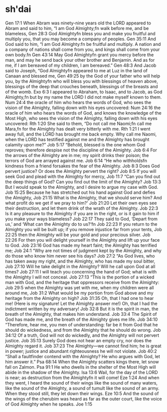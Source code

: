 # sh'dai
Gen 17:1
When Abram was ninety-nine years old the LORD appeared to Abram and said to him, “I am God Almighty;fn walk before me, and be blameless,
Gen 28:3
God Almightyfn bless you and make you fruitful and multiply you, that you may become a company of peoples.
Gen 35:11
And God said to him, “I am God Almighty:fn be fruitful and multiply. A nation and a company of nations shall come from you, and kings shall come from your own body.fn
Gen 43:14
May God Almightyfn grant you mercy before the man, and may he send back your other brother and Benjamin. And as for me, if I am bereaved of my children, I am bereaved.”
Gen 48:3
And Jacob said to Joseph, “God Almightyfn appeared to me at Luz in the land of Canaan and blessed me,
Gen 49:25
by the God of your father who will help you,
by the Almightyfn who will bless you
with blessings of heaven above,
blessings of the deep that crouches beneath,
blessings of the breasts and of the womb.
Exo 6:3
I appeared to Abraham, to Isaac, and to Jacob, as God Almighty,fn but by my name the LORD I did not make myself known to them.
Num 24:4
the oracle of him who hears the words of God,
who sees the vision of the Almighty,
falling down with his eyes uncovered:
Num 24:16
the oracle of him who hears the words of God,
and knows the knowledge of the Most High,
who sees the vision of the Almighty,
falling down with his eyes uncovered:
Rth 1:20
She said to them, “Do not call me Naomi;fn call me Mara,fn for the Almighty has dealt very bitterly with me.
Rth 1:21
I went away full, and the LORD has brought me back empty. Why call me Naomi, when the LORD has testified against me and the Almighty has brought calamity upon me?”
Job 5:17
“Behold, blessed is the one whom God reproves;
therefore despise not the discipline of the Almighty.
Job 6:4
For the arrows of the Almighty are in me;
my spirit drinks their poison;
the terrors of God are arrayed against me.
Job 6:14
“He who withholdsfn kindness from a friend
forsakes the fear of the Almighty.
Job 8:3
Does God pervert justice?
Or does the Almighty pervert the right?
Job 8:5
If you will seek God
and plead with the Almighty for mercy,
Job 11:7
“Can you find out the deep things of God?
Can you find out the limit of the Almighty?
Job 13:3
But I would speak to the Almighty,
and I desire to argue my case with God.
Job 15:25
Because he has stretched out his hand against God
and defies the Almighty,
Job 21:15
What is the Almighty, that we should serve him?
And what profit do we get if we pray to him?’
Job 21:20
Let their own eyes see their destruction,
and let them drink of the wrath of the Almighty.
Job 22:3
Is it any pleasure to the Almighty if you are in the right,
or is it gain to him if you make your ways blameless?
Job 22:17
They said to God, ‘Depart from us,’
and ‘What can the Almighty do to us?’fn
Job 22:23
If you return to the Almighty you will be built up;
if you remove injustice far from your tents,
Job 22:25
then the Almighty will be your gold
and your precious silver.
Job 22:26
For then you will delight yourself in the Almighty
and lift up your face to God.
Job 23:16
God has made my heart faint;
the Almighty has terrified me;
Job 24:1
“Why are not times of judgment kept by the Almighty,
and why do those who know him never see his days?
Job 27:2
“As God lives, who has taken away my right,
and the Almighty, who has made my soul bitter,
Job 27:10
Will he take delight in the Almighty?
Will he call upon God at all times?
Job 27:11
I will teach you concerning the hand of God;
what is with the Almighty I will not conceal.
Job 27:13
“This is the portion of a wicked man with God,
and the heritage that oppressors receive from the Almighty:
Job 29:5
when the Almighty was yet with me,
when my children were all around me,
Job 31:2
What would be my portion from God above
and my heritage from the Almighty on high?
Job 31:35
Oh, that I had one to hear me!
(Here is my signature! Let the Almighty answer me!)
Oh, that I had the indictment written by my adversary!
Job 32:8
But it is the spirit in man,
the breath of the Almighty, that makes him understand.
Job 33:4
The Spirit of God has made me,
and the breath of the Almighty gives me life.
Job 34:10
“Therefore, hear me, you men of understanding:
far be it from God that he should do wickedness,
and from the Almighty that he should do wrong.
Job 34:12
Of a truth, God will not do wickedly,
and the Almighty will not pervert justice.
Job 35:13
Surely God does not hear an empty cry,
nor does the Almighty regard it.
Job 37:23
The Almighty—we cannot find him;
he is great in power;
justice and abundant righteousness he will not violate.
Job 40:2
“Shall a faultfinder contend with the Almighty?
He who argues with God, let him answer it.”
Psa 68:14
When the Almighty scatters kings there,
let snow fall on Zalmon.
Psa 91:1
He who dwells in the shelter of the Most High
will abide in the shadow of the Almighty.
Isa 13:6
Wail, for the day of the LORD is near;
as destruction from the Almightyfn it will come!
Eze 1:24
And when they went, I heard the sound of their wings like the sound of many waters, like the sound of the Almighty, a sound of tumult like the sound of an army. When they stood still, they let down their wings.
Eze 10:5
And the sound of the wings of the cherubim was heard as far as the outer court, like the voice of God Almighty when he speaks.
Joe 1:15
